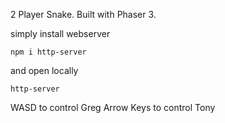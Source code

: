 2 Player Snake.
Built with Phaser 3.

simply install webserver

```npm i http-server```

and open locally

```http-server```

WASD to control Greg
Arrow Keys to control Tony
